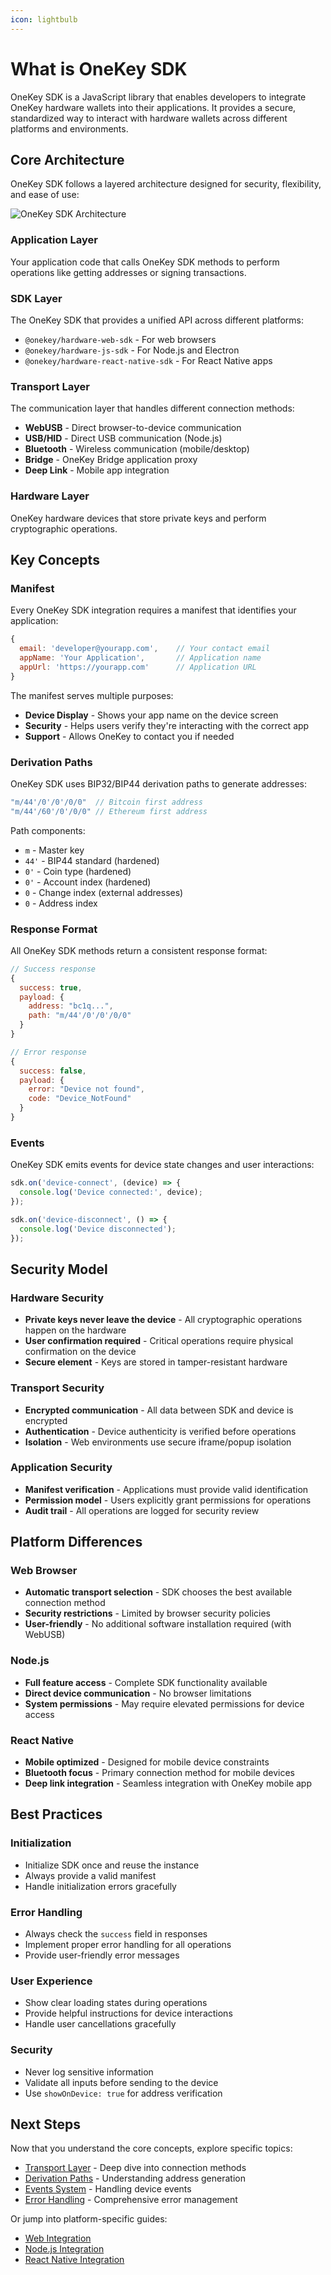 ```yaml
---
icon: lightbulb
---
```


# What is OneKey SDK

OneKey SDK is a JavaScript library that enables developers to integrate OneKey hardware wallets into their applications. It provides a secure, standardized way to interact with hardware wallets across different platforms and environments.

## Core Architecture

OneKey SDK follows a layered architecture designed for security, flexibility, and ease of use:

![OneKey SDK Architecture](../assets/diagrams/simple-architecture.png)

### Application Layer
Your application code that calls OneKey SDK methods to perform operations like getting addresses or signing transactions.

### SDK Layer
The OneKey SDK that provides a unified API across different platforms:
- `@onekey/hardware-web-sdk` - For web browsers
- `@onekey/hardware-js-sdk` - For Node.js and Electron
- `@onekey/hardware-react-native-sdk` - For React Native apps

### Transport Layer
The communication layer that handles different connection methods:
- **WebUSB** - Direct browser-to-device communication
- **USB/HID** - Direct USB communication (Node.js)
- **Bluetooth** - Wireless communication (mobile/desktop)
- **Bridge** - OneKey Bridge application proxy
- **Deep Link** - Mobile app integration

### Hardware Layer
OneKey hardware devices that store private keys and perform cryptographic operations.

## Key Concepts

### Manifest
Every OneKey SDK integration requires a manifest that identifies your application:

```javascript
{
  email: 'developer@yourapp.com',    // Your contact email
  appName: 'Your Application',       // Application name
  appUrl: 'https://yourapp.com'      // Application URL
}
```

The manifest serves multiple purposes:
- **Device Display** - Shows your app name on the device screen
- **Security** - Helps users verify they're interacting with the correct app
- **Support** - Allows OneKey to contact you if needed

### Derivation Paths
OneKey SDK uses BIP32/BIP44 derivation paths to generate addresses:

```javascript
"m/44'/0'/0'/0/0"  // Bitcoin first address
"m/44'/60'/0'/0/0" // Ethereum first address
```

Path components:
- `m` - Master key
- `44'` - BIP44 standard (hardened)
- `0'` - Coin type (hardened)
- `0'` - Account index (hardened)
- `0` - Change index (external addresses)
- `0` - Address index

### Response Format
All OneKey SDK methods return a consistent response format:

```javascript
// Success response
{
  success: true,
  payload: {
    address: "bc1q...",
    path: "m/44'/0'/0'/0/0"
  }
}

// Error response
{
  success: false,
  payload: {
    error: "Device not found",
    code: "Device_NotFound"
  }
}
```

### Events
OneKey SDK emits events for device state changes and user interactions:

```javascript
sdk.on('device-connect', (device) => {
  console.log('Device connected:', device);
});

sdk.on('device-disconnect', () => {
  console.log('Device disconnected');
});
```

## Security Model

### Hardware Security
- **Private keys never leave the device** - All cryptographic operations happen on the hardware
- **User confirmation required** - Critical operations require physical confirmation on the device
- **Secure element** - Keys are stored in tamper-resistant hardware

### Transport Security
- **Encrypted communication** - All data between SDK and device is encrypted
- **Authentication** - Device authenticity is verified before operations
- **Isolation** - Web environments use secure iframe/popup isolation

### Application Security
- **Manifest verification** - Applications must provide valid identification
- **Permission model** - Users explicitly grant permissions for operations
- **Audit trail** - All operations are logged for security review

## Platform Differences

### Web Browser
- **Automatic transport selection** - SDK chooses the best available connection method
- **Security restrictions** - Limited by browser security policies
- **User-friendly** - No additional software installation required (with WebUSB)

### Node.js
- **Full feature access** - Complete SDK functionality available
- **Direct device communication** - No browser limitations
- **System permissions** - May require elevated permissions for device access

### React Native
- **Mobile optimized** - Designed for mobile device constraints
- **Bluetooth focus** - Primary connection method for mobile devices
- **Deep link integration** - Seamless integration with OneKey mobile app

## Best Practices

### Initialization
- Initialize SDK once and reuse the instance
- Always provide a valid manifest
- Handle initialization errors gracefully

### Error Handling
- Always check the `success` field in responses
- Implement proper error handling for all operations
- Provide user-friendly error messages

### User Experience
- Show clear loading states during operations
- Provide helpful instructions for device interactions
- Handle user cancellations gracefully

### Security
- Never log sensitive information
- Validate all inputs before sending to the device
- Use `showOnDevice: true` for address verification

## Next Steps

Now that you understand the core concepts, explore specific topics:

- [Transport Layer](transport.md) - Deep dive into connection methods
- [Derivation Paths](paths.md) - Understanding address generation
- [Events System](events.md) - Handling device events
- [Error Handling](errors.md) - Comprehensive error management

Or jump into platform-specific guides:

- [Web Integration](../platforms/web.md)
- [Node.js Integration](../platforms/nodejs.md)
- [React Native Integration](../platforms/react-native.md)
